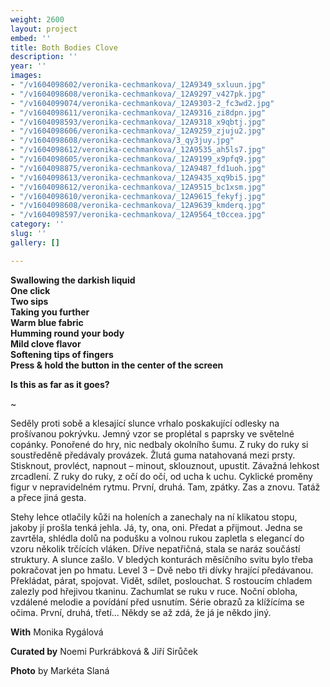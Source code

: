 ```yaml
---
weight: 2600
layout: project
embed: ''
title: Both Bodies Clove
description: ''
year: ''
images:
- "/v1604098602/veronika-cechmankova/_12A9349_sxluun.jpg"
- "/v1604098608/veronika-cechmankova/_12A9297_v427pk.jpg"
- "/v1604099074/veronika-cechmankova/_12A9303-2_fc3wd2.jpg"
- "/v1604098611/veronika-cechmankova/_12A9316_zi8dpn.jpg"
- "/v1604098593/veronika-cechmankova/_12A9318_x9qbtj.jpg"
- "/v1604098606/veronika-cechmankova/_12A9259_zjuju2.jpg"
- "/v1604098608/veronika-cechmankova/3_qy3juy.jpg"
- "/v1604098612/veronika-cechmankova/_12A9535_ah5ls7.jpg"
- "/v1604098605/veronika-cechmankova/_12A9199_x9pfq9.jpg"
- "/v1604098875/veronika-cechmankova/_12A9487_fd1uoh.jpg"
- "/v1604098613/veronika-cechmankova/_12A9435_xq9bi5.jpg"
- "/v1604098612/veronika-cechmankova/_12A9515_bc1xsm.jpg"
- "/v1604098610/veronika-cechmankova/_12A9615_fekyfj.jpg"
- "/v1604098608/veronika-cechmankova/_12A9639_kmderq.jpg"
- "/v1604098597/veronika-cechmankova/_12A9564_t0ccea.jpg"
category: ''
slug: ''
gallery: []

---
```

**Swallowing the darkish liquid  
One click  
Two sips  
Taking you further  
Warm blue fabric  
Humming round your body  
Mild clove flavor  
Softening tips of fingers  
Press & hold the button in the center of the screen**

**Is this as far as it goes?**

\~

Seděly proti sobě a klesající slunce vrhalo poskakující odlesky na prošívanou pokrývku. Jemný vzor se proplétal s paprsky ve světelné copánky. Ponořené do hry, nic nedbaly okolního šumu. Z ruky do ruky si soustředěně předávaly provázek. Žlutá guma natahovaná mezi prsty. Stisknout, provléct, napnout – minout, sklouznout, upustit. Závažná lehkost zrcadlení. Z ruky do ruky, z očí do očí, od ucha k uchu. Cyklické proměny figur v nepravidelném rytmu. První, druhá. Tam, zpátky. Zas a znovu. Tatáž a přece jiná gesta.

Stehy lehce otlačily kůži na holeních a zanechaly na ní klikatou stopu, jakoby jí prošla tenká jehla. Já, ty, ona, oni. Předat a přijmout. Jedna se zavrtěla, shlédla dolů na podušku a volnou rukou zapletla s elegancí do vzoru několik trčících vláken. Dříve nepatřičná, stala se naráz součástí struktury. A slunce zašlo. V bledých konturách měsíčního svitu bylo třeba pokračovat jen po hmatu. Level 3 – Dvě nebo tři dívky hrající předávanou. Překládat, párat, spojovat. Vidět, sdílet, poslouchat. S rostoucím chladem zalezly pod hřejivou tkaninu. Zachumlat se ruku v ruce. Noční obloha, vzdálené melodie a povídání před usnutím. Série obrazů za klížícíma se očima. První, druhá, třetí… Někdy se až zdá, že já je někdo jiný.

**With** Monika Rygálová

**Curated by** Noemi Purkrábková & Jiří Sirůček

**Photo** by Markéta Slaná